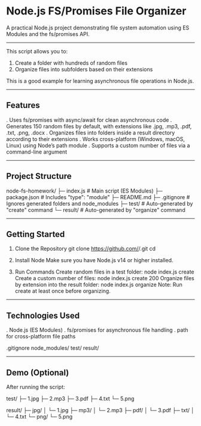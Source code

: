 # Node.js FS/Promises File Organizer

A practical Node.js project demonstrating file system automation using ES Modules and the fs/promises API.

---------------------------

This script allows you to:

1. Create a folder with hundreds of random files
2. Organize files into subfolders based on their extensions

This is a good example for learning asynchronous file operations in Node.js.

----------------------------

## Features

. Uses fs/promises with async/await for clean asynchronous code
. Generates 150 random files by default, with extensions like .jpg, .mp3, .pdf, .txt, .png, .docx
. Organizes files into folders inside a result directory according to their extensions
. Works cross-platform (Windows, macOS, Linux) using Node’s path module
. Supports a custom number of files via a command-line argument

----------------------------

## Project Structure

node-fs-homework/
├─ index.js # Main script (ES Modules)
├─ package.json # Includes "type": "module"
├─ README.md
├─ .gitignore # Ignores generated folders and node_modules
├─ test/ # Auto-generated by "create" command
└─ result/ # Auto-generated by "organize" command

-----------------------------

## Getting Started

1. Clone the Repository
   git clone https://github.com/<YourUserName>/<RepoName>.git
   cd <RepoName>

2. Install Node
   Make sure you have Node.js v14 or higher installed.

4. Run Commands
   Create random files in a test folder:
   node index.js create
   Create a custom number of files:
   node index.js create 200
   Organize files by extension into the result folder:
   node index.js organize
   Note: Run create at least once before organizing.

-----------------------------

## Technologies Used

. Node.js (ES Modules)
. fs/promises for asynchronous file handling
. path for cross-platform file paths

.gitignore
  node_modules/
  test/
  result/

-----------------------------

## Demo (Optional)
   After running the script:

test/
├─ 1.jpg
├─ 2.mp3
├─ 3.pdf
├─ 4.txt
└─ 5.png

result/
├─ jpg/
│ └─ 1.jpg
├─ mp3/
│ └─ 2.mp3
├─ pdf/
│ └─ 3.pdf
├─ txt/
│ └─ 4.txt
└─ png/
└─ 5.png
